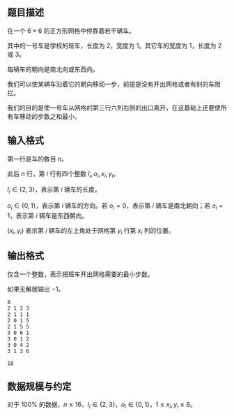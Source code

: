 ## 题目描述

在一个 $6 \times 6$ 的正方形网格中停靠着若干辆车。

其中的一号车是学校的班车，长度为 $2$，宽度为 $1$。其它车的宽度为 $1$，长度为 $2$ 或 $3$。

每辆车的朝向是南北向或东西向。

我们可以使某辆车沿着它的朝向移动一步，前提是没有开出网格或者有别的车阻拦。

我们的目的是使一号车从网格的第三行六列右侧的出口离开，在这基础上还要使所有车移动的步数之和最小。

## 输入格式

第一行是车的数目 $n$。

此后 $n$ 行，第 $i$ 行有四个整数 $l_i,o_i,x_i,y_i$。

$l_i∈\{2,3\}$，表示第 $i$ 辆车的长度。

$o_i ∈\{0,1\}$，表示第 $i$ 辆车的方向。若 $o_i=0$，表示第 $i$ 辆车是南北朝向；若 $o_i=1$，表示第 $i$ 辆车是东西朝向。

$(x_i,y_i)$ 表示第 $i$ 辆车的左上角处于网格第 $y_i$ 行第 $x_i$ 列的位置。

## 输出格式

仅含一个整数，表示把班车开出网格需要的最小步数。

如果无解就输出 $-1$。



```input1
8
2 1 2 3
2 1 1 1
2 0 1 5
2 1 5 5
3 0 6 1
3 0 1 2
3 0 4 2
3 1 3 6
```


```output1
18
```

## 数据规模与约定

对于 $100\%$ 的数据，$n\leq16$，$l_i\in\{2,3\}$，$o_i\in\{0,1\}$，$1\leq x_i,y_i\leq6$。